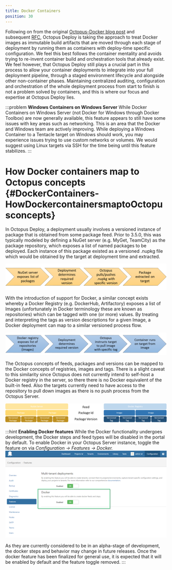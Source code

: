```yaml
---
title: Docker Containers
position: 30
---
```



Following on from the original [Octopus-Docker blog post](https://octopus.com/blog/docker-windows-octopus) and subsequent [RFC](https://octopus.com/blog/rfc-docker-integration), Octopus Deploy is taking the approach to treat Docker images as immutable build artifacts that are moved through each stage of deployment by running them as containers with deploy-time specific configuration. We feel this best follows the container mentality and avoids trying to re-invent container build and orchestration tools that already exist. We feel however, that Octopus Deploy still plays a crucial part in this process to allow your container deployments to integrate into your full deployment pipeline, through a staged environment lifecycle and alongside other non-container phases. Maintaining centralized auditing, configuration and orchestration of the whole deployment process from start to finish is not a problem solved by containers, and this is where our focus and expertise at Octopus Deploy lies.

:::problem
**Windows Containers on Windows Server**
While Docker Containers on Windows Server (not Docker for Windows through Docker Toolbox) are now generally available, this feature appears to still have some issues with key areas such as networking. This is an area that the Docker and Windows team are actively improving. While deploying a Windows Container to a Tentacle target on Windows should work, you may experience issues trying to use custom networks or volumes. We would suggest using Linux targets via SSH for the time being until this feature stabilizes.
:::




# How Docker containers map to Octopus concepts {#DockerContainers-HowDockercontainersmaptoOctopusconcepts}


In Octopus Deploy, a deployment usually involves a versioned instance of package that is obtained from some package feed. Prior to 3.5.0, this was typically modeled by defining a NuGet server (e.g. MyGet, TeamCity) as the package repository, which exposes a list of named packages to be deployed. Each instance of this package existed as a versioned .nupkg file which would be obtained by the target at deployment time and extracted.


![](/docs/images/5670982/5865809.png "width=500")


With the introduction of support for Docker, a similar concept exists whereby a Docker Registry (e.g. DockerHub, Artifactory) exposes a list of Images (unfortunately in Docker terminology these are known as repositories) which can be tagged with one (or more) values. By treating and interpreting the tags as version descriptions for a given Image, a Docker deployment can map to a similar versioned process flow.


![](/docs/images/5670982/5865811.png "width=500")


The Octopus concepts of feeds, packages and versions can be mapped to the Docker concepts of registries, images and tags. There is a slight caveat to this similarity since Octopus does not currently intend to self-host a Docker registry in the server, so there there is no Docker equivalent of the built-in feed. Also the targets currently need to have access to the repository to pull down images as there is no push process from the Octopus Server.





![](/docs/images/5670982/5865808.png)

:::hint
**Enabling Docker features**
While the Docker functionality undergoes development, the Docker steps and feed types will be disabled in the portal by default. To enable Docker in your Octopus Server instance, toggle the feature on via *Configuration -> Features -> Docker.*
![](/docs/images/5670982/5865815.png?effects=drop-shadow "width=500")

As they are currently considered to be in an alpha-stage of development, the docker steps and behavior may change in future releases. Once the docker feature has been finalized for general use, it is expected that it will be enabled by default and the feature toggle removed.
:::
